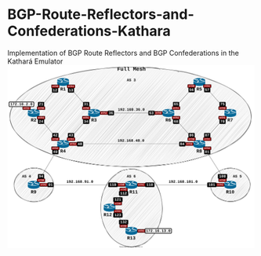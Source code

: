 #  BGP-Route-Reflectors-and-Confederations-Kathara
Implementation of BGP Route Reflectors and BGP Confederations in the Kathará Emulator
![Topology](https://github.com/kkurczab/BGP-Route-Reflectors-and-Confederations-Kathara/blob/main/Full_Mesh.svg?raw=true)

